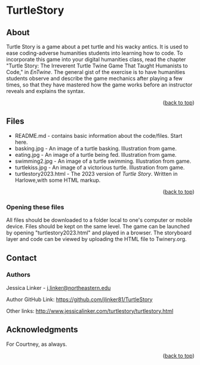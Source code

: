 # TurtleStory
<a id="readme-top"></a>

## About

Turtle Story is a game about a pet turtle and his wacky antics. It is used to ease coding-adverse humanities students into learning how to code. To incorporate this game into your digital humanities class, read the chapter "Turtle Story: The Irreverent Turtle Twine Game That Taught Humanists to Code," in _EnTwine_. The general gist of the exercise is to have humanities students observe and describe the game mechanics after playing a few times, so that they have mastered how the game works before an instructor reveals and explains the syntax. 

<p align="right">(<a href="#readme-top">back to top</a>)</p>
 
## Files

* README.md - contains basic information about the code/files. Start here.
* basking.jpg - An image of a turtle basking. Illustration from game.
* eating.jpg - An image of a turtle being fed. Illustration from game.
* swimming2.jpg - An image of a turtle swimming. Illustration from game.
* turtlekiss.jpg - An image of a victorious turtle. Illustration from game.
* turtlestory2023.html - The 2023 version of _Turtle Story_. Written in Harlowe,with some HTML markup.

<p align="right">(<a href="#readme-top">back to top</a>)</p>
 
 ###  Opening these files

All files should be downloaded to a folder local to one's computer or mobile device. Files should be kept on the same level. The game can be launched by opening "turtlestory2023.html" and played in a browser. The storyboard layer and code can be viewed by uploading the HTML file to Twinery.org. 

## Contact
### Authors

Jessica Linker - j.linker@northeastern.edu

Author GitHub Link: https://github.com/jlinker81/TurtleStory

Other links: http://www.jessicalinker.com/turtlestory/turtlestory.html


## Acknowledgments

For Courtney, as always.

<p align="right">(<a href="#readme-top">back to top</a>)</p>
